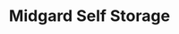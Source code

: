 ---
title: "Midgard Self Storage"
url: /colorado-springs/midgard-self-storage/
shop: storage rental
---